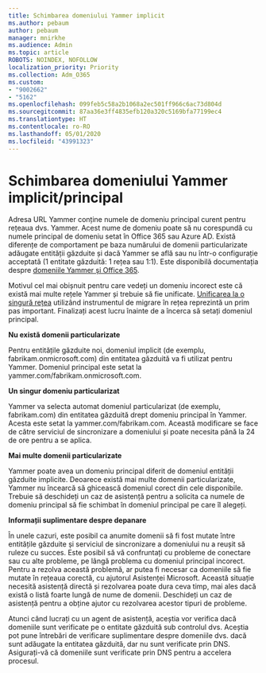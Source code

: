 ```yaml
---
title: Schimbarea domeniului Yammer implicit
ms.author: pebaum
author: pebaum
manager: mnirkhe
ms.audience: Admin
ms.topic: article
ROBOTS: NOINDEX, NOFOLLOW
localization_priority: Priority
ms.collection: Adm_O365
ms.custom:
- "9002662"
- "5162"
ms.openlocfilehash: 099feb5c58a2b1068a2ec501ff966c6ac73d804d
ms.sourcegitcommit: 87aa36e3ff4835efb120a320c5169bfa77199ec4
ms.translationtype: HT
ms.contentlocale: ro-RO
ms.lasthandoff: 05/01/2020
ms.locfileid: "43991323"
---
```

# <a name="changing-the-defaultprimary-yammer-domain"></a>Schimbarea domeniului Yammer implicit/principal

Adresa URL Yammer conține numele de domeniu principal curent pentru rețeaua dvs. Yammer. Acest nume de domeniu poate să nu corespundă cu numele principal de domeniu setat în Office 365 sau Azure AD. Există diferențe de comportament pe baza numărului de domenii particularizate adăugate entității găzduite și dacă Yammer se află sau nu într-o configurație acceptată (1 entitate găzduită: 1 rețea sau 1:1). Este disponibilă documentația despre [domeniile Yammer și Office 365](https://docs.microsoft.com/yammer/configure-your-yammer-network/manage-yammer-domains).

Motivul cel mai obișnuit pentru care vedeți un domeniu incorect este că există mai multe rețele Yammer și trebuie să fie unificate. [Unificarea la o singură rețea](https://docs.microsoft.com/yammer/configure-your-yammer-network/consolidate-multiple-yammer-networks) utilizând instrumentul de migrare în rețea reprezintă un prim pas important. Finalizați acest lucru înainte de a încerca să setați domeniul principal.

**Nu există domenii particularizate**

Pentru entitățile găzduite noi, domeniul implicit (de exemplu, fabrikam.onmicrosoft.com) din entitatea găzduită va fi utilizat pentru Yammer. Domeniul principal este setat la yammer.com/fabrikam.onmicrosoft.com.

**Un singur domeniu particularizat**

Yammer va selecta automat domeniul particularizat (de exemplu, fabrikam.com) din entitatea găzduită drept domeniu principal în Yammer. Acesta este setat la yammer.com/fabrikam.com. Această modificare se face de către serviciul de sincronizare a domeniului și poate necesita până la 24 de ore pentru a se aplica.

**Mai multe domenii particularizate**

Yammer poate avea un domeniu principal diferit de domeniul entității găzduite implicite. Deoarece există mai multe domenii particularizate, Yammer nu încearcă să ghicească domeniul corect din cele disponibile. Trebuie să deschideți un caz de asistență pentru a solicita ca numele de domeniu principal să fie schimbat în domeniul principal pe care îl alegeți.

**Informații suplimentare despre depanare**

În unele cazuri, este posibil ca anumite domenii să fi fost mutate între entitățile găzduite și serviciul de sincronizare a domeniului nu a reușit să ruleze cu succes. Este posibil să vă confruntați cu probleme de conectare sau cu alte probleme, pe lângă problema cu domeniul principal incorect. Pentru a rezolva această problemă, ar putea fi necesar ca domeniile să fie mutate în rețeaua corectă, cu ajutorul Asistenței Microsoft. Această situație necesită asistență directă și rezolvarea poate dura ceva timp, mai ales dacă există o listă foarte lungă de nume de domenii. Deschideți un caz de asistență pentru a obține ajutor cu rezolvarea acestor tipuri de probleme.

Atunci când lucrați cu un agent de asistență, aceștia vor verifica dacă domeniile sunt verificate pe o entitate găzduită sub controlul dvs. Aceștia pot pune întrebări de verificare suplimentare despre domeniile dvs. dacă sunt adăugate la entitatea găzduită, dar nu sunt verificate prin DNS. Asigurați-vă că domeniile sunt verificate prin DNS pentru a accelera procesul.
